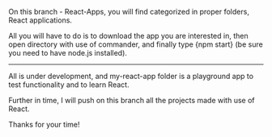 On this branch - React-Apps, you will find categorized in proper folders, React applications.

All you will have to do is to download the app you are interested in, then open directory with use of commander, and finally type {npm start} (be sure you need to have node.js installed).

--------------------------------------------------------

All is under development, and my-react-app folder is a playground app to test functionality and to learn React.

Further in time, I will push on this branch all the projects made with use of React.

Thanks for your time!

